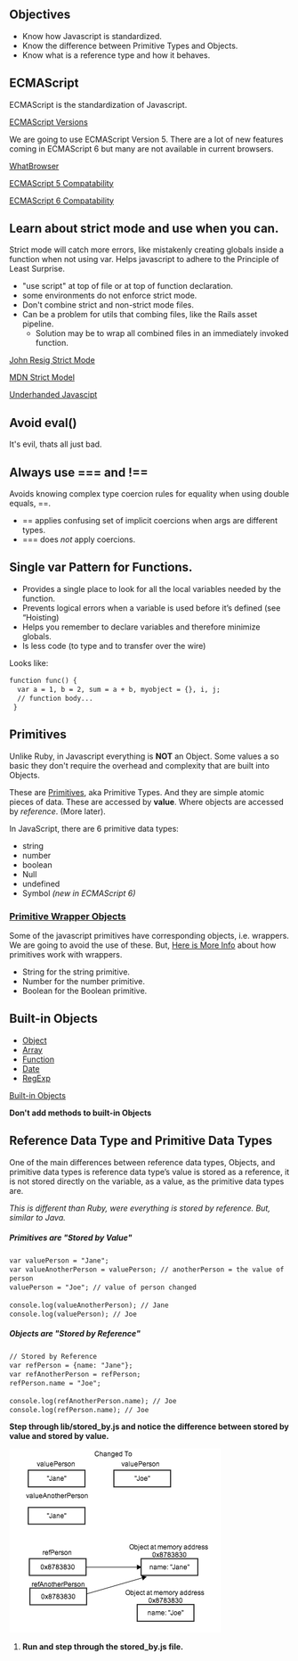 ## Objectives
* Know how Javascript is standardized.
* Know the difference between Primitive Types and Objects.
* Know what is a reference type and how it behaves.


## ECMAScript
ECMAScript is the standardization of Javascript.

[ECMAScript Versions](http://en.wikipedia.org/wiki/ECMAScript#Versions)

We are going to use ECMAScript Version 5. There are a lot of new features coming in ECMAScript 6 but many are not available in current browsers.


[WhatBrowser](http://whatbrowser.org)

[ECMAScript 5 Compatability](http://kangax.github.io/compat-table/es5/)

[ECMAScript 6 Compatability](http://kangax.github.io/compat-table/es6/)

## Learn about strict mode and use when you can.

Strict mode will catch more errors, like mistakenly creating globals inside a function when not using var. Helps javascript to adhere to the Principle of Least Surprise.

* "use script" at top of file or at top of function declaration.  
* some environments do not enforce strict mode.  
* Don't combine strict and non-strict mode files.  
* Can be a problem for utils that combing files, like the Rails asset pipeline.  
	* Solution may be to wrap all combined files in an immediately invoked function.  

[John Resig Strict Mode](http://ejohn.org/blog/ecmascript-5-strict-mode-json-and-more/)

[MDN Strict Model](https://developer.mozilla.org/en-US/docs/Web/JavaScript/Reference/Functions_and_function_scope/Strict_mode)

[Underhanded Javascipt](https://leanpub.com/underhandedjavascript)
## Avoid eval()

It's evil, thats all just bad.


## Always use === and !==

Avoids knowing complex type coercion rules for equality when using double equals, ==. 

* == applies confusing set of implicit coercions when args are different types.  
* === does *not* apply coercions.  

## Single var Pattern for Functions.

* Provides a single place to look for all the local variables needed by the function.  
* Prevents logical errors when a variable is used  before it’s defined (see “Hoisting)  
* Helps you remember to declare variables and therefore minimize globals.  
* Is less code (to type and to transfer over the wire)  

Looks like: 

```
function func() {
  var a = 1, b = 2, sum = a + b, myobject = {}, i, j;
  // function body...
 }
```

## Primitives
Unlike Ruby, in Javascript everything is __NOT__ an Object. Some values a so basic they don't require the overhead and complexity that are built into Objects. 

These are [Primitives](http://goo.gl/plsE6x), aka Primitive Types. And they are simple atomic pieces of data. These are accessed by __value__. Where objects are accessed by _reference_. (More later).

In JavaScript, there are 6 primitive data types:

* string
* number
* boolean
* Null
* undefined
* Symbol _(new in ECMAScript 6)_

### [Primitive Wrapper Objects](PrimitiveWrappers.md)

Some of the javascript primitives have corresponding objects, i.e. wrappers. We are going to avoid the use of these. But, [Here is More Info](PrimitiveWrappers.md) about how primitives work with wrappers.

* String for the string primitive.
* Number for the number primitive.
* Boolean for the Boolean primitive.


## Built-in Objects
* [Object](http://goo.gl/cjziB)
* [Array](http://goo.gl/aeeZI)
* [Function](http://goo.gl/7GVB3)
* [Date](http://goo.gl/DaGfQ)
* [RegExp](http://goo.gl/6e7TJ)
 
[Built-in Objects](http://goo.gl/jvqc2d)

__Don't add methods to built-in Objects__

## Reference Data Type and Primitive Data Types
One of the main differences between reference data types, Objects, and primitive data types is reference data type’s value is stored as a reference, it is not stored directly on the variable, as a value, as the primitive data types are.

_This is different than Ruby, were everything is stored by reference. But, similar to Java._

##### Primitives are "Stored by Value"

```
var valuePerson = "Jane";  
var valueAnotherPerson = valuePerson; // anotherPerson = the value of person
valuePerson = "Joe"; // value of person changed

console.log(valueAnotherPerson); // Jane
console.log(valuePerson); // Joe

```

##### Objects are "Stored by Reference"

```
// Stored by Reference
var refPerson = {name: "Jane"};
var refAnotherPerson = refPerson;
refPerson.name = "Joe";

console.log(refAnotherPerson.name); // Joe
console.log(refPerson.name); // Joe
```

__Step through lib/stored_by.js and notice the difference between stored by value and stored by value.__


![Pass by Value and Reference](javacript_pass_by_ref.png)

1. __Run and step through the stored_by.js file.__

